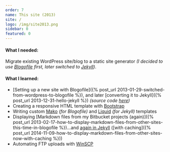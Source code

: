 ```yaml
---
order: 7
name: This site (2013)
site: /
logo: /img/site2013.png
sidebar: 0
featured: 0
---
```


#### What I needed:

Migrate existing WordPress site/blog to a static site generator *(I decided to use [Blogofile](http://blogofile.com/) first, later switched to [Jekyll](http://jekyllrb.com/))*.

#### What I learned:

- [Setting up a new site with Blogofile]({% post_url 2013-01-29-switched-from-wordpress-to-blogofile %}), and later [converting it to Jekyll]({% post_url 2013-12-31-hello-jekyll %}) *(source code [here](https://bitbucket.org/christianspecht/blog))*
- Creating a responsive HTML template with [Bootstrap](http://getbootstrap.com/)
- Writing custom [Mako](http://www.makotemplates.org/) *(for Blogofile)* and [Liquid](http://wiki.shopify.com/Liquid) *(for Jekyll)* templates
- Displaying [Markdown files from my Bitbucket projects (again)]({% post_url 2013-02-17-how-to-display-markdown-files-from-other-sites-this-time-in-blogofile %})...and [again in Jekyll](https://bitbucket.org/christianspecht/blog/commits/fc681c28835657accc3efd0d94fb4f1cbbd0c710) ([with caching]({% post_url 2014-11-09-how-to-display-markdown-files-from-other-sites-now-with-caching %}))
- Automating FTP uploads with [WinSCP](http://winscp.net/)
